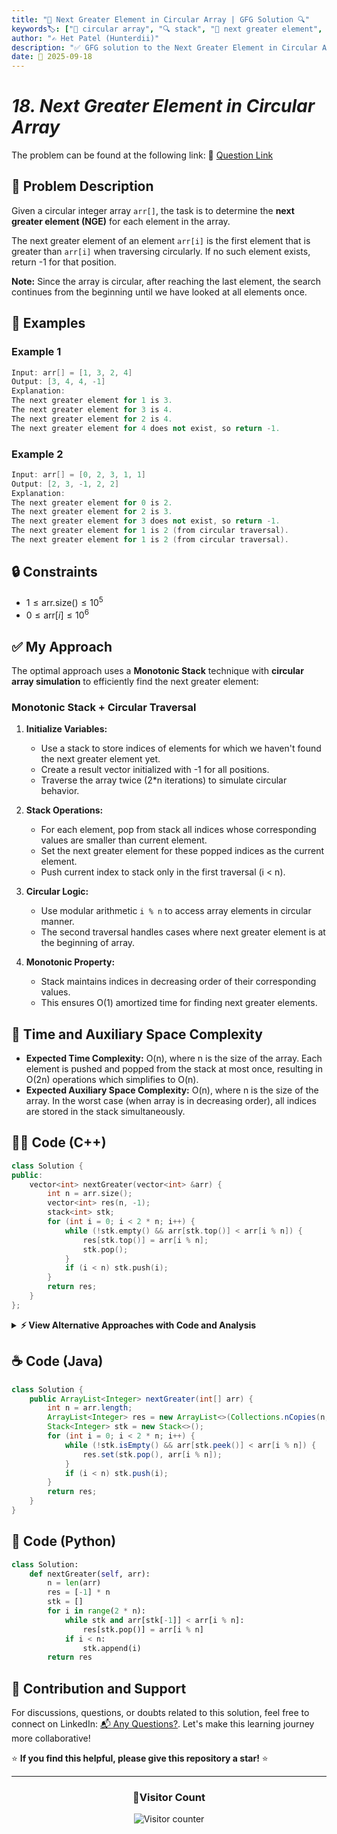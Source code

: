```yaml
---
title: "🔄 Next Greater Element in Circular Array | GFG Solution 🔍"
keywords🏷️: ["🔄 circular array", "🔍 stack", "📍 next greater element", "📈 monotonic stack", "📘 GFG", "🏁 competitive programming", "📚 DSA"]
author: "✍️ Het Patel (Hunterdii)"
description: "✅ GFG solution to the Next Greater Element in Circular Array problem: find next greater element for each position in circular array using monotonic stack technique. 🚀"
date: 📅 2025-09-18
---
```


# *18. Next Greater Element in Circular Array*

The problem can be found at the following link: 🔗 [Question Link](https://www.geeksforgeeks.org/problems/next-greater-element/1)

## **🧩 Problem Description**

Given a circular integer array `arr[]`, the task is to determine the **next greater element (NGE)** for each element in the array.

The next greater element of an element `arr[i]` is the first element that is greater than `arr[i]` when traversing circularly. If no such element exists, return -1 for that position.

**Note:** Since the array is circular, after reaching the last element, the search continues from the beginning until we have looked at all elements once.

## **📘 Examples**

### Example 1

```cpp
Input: arr[] = [1, 3, 2, 4]
Output: [3, 4, 4, -1]
Explanation:
The next greater element for 1 is 3.
The next greater element for 3 is 4.
The next greater element for 2 is 4.
The next greater element for 4 does not exist, so return -1.
```

### Example 2

```cpp
Input: arr[] = [0, 2, 3, 1, 1]
Output: [2, 3, -1, 2, 2]
Explanation:
The next greater element for 0 is 2.
The next greater element for 2 is 3.
The next greater element for 3 does not exist, so return -1.
The next greater element for 1 is 2 (from circular traversal).
The next greater element for 1 is 2 (from circular traversal).
```

## **🔒 Constraints**

* $1 \le \text{arr.size()} \le 10^5$
* $0 \le \text{arr}[i] \le 10^6$

## **✅ My Approach**

The optimal approach uses a **Monotonic Stack** technique with **circular array simulation** to efficiently find the next greater element:

### **Monotonic Stack + Circular Traversal**

1. **Initialize Variables:**
   * Use a stack to store indices of elements for which we haven't found the next greater element yet.
   * Create a result vector initialized with -1 for all positions.
   * Traverse the array twice (2*n iterations) to simulate circular behavior.

2. **Stack Operations:**
   * For each element, pop from stack all indices whose corresponding values are smaller than current element.
   * Set the next greater element for these popped indices as the current element.
   * Push current index to stack only in the first traversal (i < n).

3. **Circular Logic:**
   * Use modular arithmetic `i % n` to access array elements in circular manner.
   * The second traversal handles cases where next greater element is at the beginning of array.

4. **Monotonic Property:**
   * Stack maintains indices in decreasing order of their corresponding values.
   * This ensures O(1) amortized time for finding next greater elements.

## 📝 Time and Auxiliary Space Complexity

* **Expected Time Complexity:** O(n), where n is the size of the array. Each element is pushed and popped from the stack at most once, resulting in O(2n) operations which simplifies to O(n).
* **Expected Auxiliary Space Complexity:** O(n), where n is the size of the array. In the worst case (when array is in decreasing order), all indices are stored in the stack simultaneously.

## **🧑‍💻 Code (C++)**

```cpp
class Solution {
public:
    vector<int> nextGreater(vector<int> &arr) {
        int n = arr.size();
        vector<int> res(n, -1);
        stack<int> stk;
        for (int i = 0; i < 2 * n; i++) {
            while (!stk.empty() && arr[stk.top()] < arr[i % n]) {
                res[stk.top()] = arr[i % n];
                stk.pop();
            }
            if (i < n) stk.push(i);
        }
        return res;
    }
};
```

<details>
<summary><b>⚡ View Alternative Approaches with Code and Analysis</b></summary>

## 📊 **2️⃣ Reverse Traversal with Value Stack**

### 💡 Algorithm Steps:

1. Traverse array twice from right to left to simulate circular behavior.
2. Use stack to store actual values instead of indices for direct comparison.
3. Pop smaller elements and push current element to maintain decreasing stack.
4. Stack top gives the next greater element for current position.

```cpp
class Solution {
public:
    vector<int> nextGreater(vector<int> &arr) {
        int n = arr.size();
        vector<int> res(n, -1);
        stack<int> stk;
        for (int i = 2 * n - 1; i >= 0; i--) {
            while (!stk.empty() && stk.top() <= arr[i % n]) stk.pop();
            if (i < n && !stk.empty()) res[i] = stk.top();
            stk.push(arr[i % n]);
        }
        return res;
    }
};
```

### 📝 **Complexity Analysis:**

* **Time:** ⏱️ O(n) - Each element pushed and popped once
* **Auxiliary Space:** 💾 O(n) - Stack space for storing values

### ✅ **Why This Approach?**

* Direct value comparison without index mapping
* Intuitive right-to-left processing
* Clean stack operations with values

## 📊 **3️⃣ Two-Pass Index Mapping**

### 💡 Algorithm Steps:

1. First pass: Process elements from left and store indices in stack.
2. Second pass: Continue processing remaining elements in circular manner.
3. Use index-based stack to track positions and map results efficiently.
4. Maintain monotonic decreasing stack for optimal performance.

```cpp
class Solution {
public:
    vector<int> nextGreater(vector<int> &arr) {
        int n = arr.size();
        vector<int> res(n, -1);
        stack<int> stk;
        for (int pass = 0; pass < 2; pass++) {
            for (int i = 0; i < n; i++) {
                while (!stk.empty() && arr[stk.top()] < arr[i]) {
                    res[stk.top()] = arr[i];
                    stk.pop();
                }
                if (pass == 0) stk.push(i);
            }
        }
        return res;
    }
};
```

### 📝 **Complexity Analysis:**

* **Time:** ⏱️ O(n) - Two passes through the array
* **Auxiliary Space:** 💾 O(n) - Stack for indices

### ✅ **Why This Approach?**

* Clear separation of circular logic with two explicit passes
* Index-based tracking for precise result mapping
* Easy to understand and debug

## 📊 **4️⃣ Optimized Single Loop**

### 💡 Algorithm Steps:

1. Single loop with modular arithmetic for circular array simulation.
2. Process first n elements normally, then continue for circular behavior.
3. Optimize by avoiding redundant operations in second half.
4. Use early termination when all results are found.

```cpp
class Solution {
public:
    vector<int> nextGreater(vector<int> &arr) {
        int n = arr.size();
        vector<int> res(n, -1);
        stack<int> stk;
        int remaining = n;
        for (int i = 0; i < 2 * n && remaining > 0; i++) {
            while (!stk.empty() && arr[stk.top()] < arr[i % n]) {
                res[stk.top()] = arr[i % n];
                stk.pop();
                remaining--;
            }
            if (i < n) stk.push(i);
        }
        return res;
    }
};
```

### 📝 **Complexity Analysis:**

* **Time:** ⏱️ O(n) - Early termination optimization
* **Auxiliary Space:** 💾 O(n) - Stack space

### ✅ **Why This Approach?**

* Early termination when all elements processed
* Counter-based optimization for performance
* Reduced iterations in best-case scenarios

## 🆚 **🔍 Comparison of Approaches**

| 🚀 **Approach**                    | ⏱️ **Time Complexity** | 💾 **Space Complexity** | ✅ **Pros**                        | ⚠️ **Cons**                           |
| ---------------------------------- | ---------------------- | ----------------------- | --------------------------------- | ------------------------------------- |
| 🏷️ **Forward Index Stack**        | 🟢 O(n)                | 🟢 O(n)                 | 🚀 Clean index mapping           | 🔧 Slightly more complex logic       |
| 🔍 **Reverse Value Stack**         | 🟢 O(n)                | 🟢 O(n)                 | 📖 Intuitive value comparison    | 💾 Stores values instead of indices  |
| 📊 **Two-Pass Method**             | 🟢 O(n)                | 🟢 O(n)                 | 🎯 Clear separation of logic     | 🐌 Always two full passes            |
| 🔄 **Optimized Single Loop**       | 🟢 O(n)                | 🟢 O(n)                 | ⭐ Early termination              | 🔧 Additional counter tracking       |

### 🏆 **Best Choice Recommendation**

| 🎯 **Scenario**                                    | 🎖️ **Recommended Approach**          | 🔥 **Performance Rating** |
| -------------------------------------------------- | ------------------------------------- | ------------------------- |
| 🏅 **Interview/Competitive**                      | 🥇 **Forward Index Stack**           | ★★★★★                     |
| 📖 **Learning/Understanding**                     | 🥈 **Reverse Value Stack**           | ★★★★☆                     |
| 🔧 **Code Clarity**                               | 🥉 **Two-Pass Method**               | ★★★★☆                     |
| 🎯 **Performance Critical**                       | 🏅 **Optimized Single Loop**         | ★★★★★                     |

</details>

## **☕ Code (Java)**

```java
class Solution {
    public ArrayList<Integer> nextGreater(int[] arr) {
        int n = arr.length;
        ArrayList<Integer> res = new ArrayList<>(Collections.nCopies(n, -1));
        Stack<Integer> stk = new Stack<>();
        for (int i = 0; i < 2 * n; i++) {
            while (!stk.isEmpty() && arr[stk.peek()] < arr[i % n]) {
                res.set(stk.pop(), arr[i % n]);
            }
            if (i < n) stk.push(i);
        }
        return res;
    }
}
```

## **🐍 Code (Python)**

```python
class Solution:
    def nextGreater(self, arr):
        n = len(arr)
        res = [-1] * n
        stk = []
        for i in range(2 * n):
            while stk and arr[stk[-1]] < arr[i % n]:
                res[stk.pop()] = arr[i % n]
            if i < n:
                stk.append(i)
        return res
```

## 🧠 Contribution and Support

For discussions, questions, or doubts related to this solution, feel free to connect on LinkedIn: [📬 Any Questions?](https://www.linkedin.com/in/patel-hetkumar-sandipbhai-8b110525a/). Let's make this learning journey more collaborative!

⭐ **If you find this helpful, please give this repository a star!** ⭐

---

<div align="center">
  <h3><b>📍Visitor Count</b></h3>
</div>

<p align="center">
  <img src="https://visitor-badge.laobi.icu/badge?page_id=Hunterdii.GeeksforGeeks-POTD" alt="Visitor counter" />
</p>
